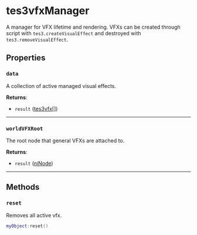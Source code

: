 # tes3vfxManager
<div class="search_terms" style="display: none">tes3vfxmanager, vfxmanager</div>

<!---
	This file is autogenerated. Do not edit this file manually. Your changes will be ignored.
	More information: https://github.com/MWSE/MWSE/tree/master/docs
-->

A manager for VFX lifetime and rendering. VFXs can be created through script with `tes3.createVisualEffect` and destroyed with `tes3.removeVisualEffect`.

## Properties

### `data`
<div class="search_terms" style="display: none">data</div>

A collection of active managed visual effects.

**Returns**:

* `result` ([tes3vfx](../../types/tes3vfx)[])

***

### `worldVFXRoot`
<div class="search_terms" style="display: none">worldvfxroot</div>

The root node that general VFXs are attached to.

**Returns**:

* `result` ([niNode](../../types/niNode))

***

## Methods

### `reset`
<div class="search_terms" style="display: none">reset</div>

Removes all active vfx.

```lua
myObject:reset()
```

